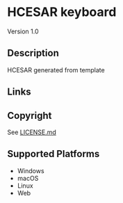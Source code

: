 HCESAR keyboard
==============

Version 1.0

Description
-----------
HCESAR generated from template

Links
-----

Copyright
---------
See [LICENSE.md](LICENSE.md)

Supported Platforms
-------------------
 * Windows
 * macOS
 * Linux
 * Web


